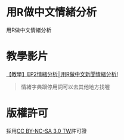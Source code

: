 # 用R做中文情緒分析
用R做中文情緒分析

# 教學影片
[【教學】EP2情緒分析│用R做中文新聞情緒分析!](https://youtu.be/CXvKnqUcpkc "【教學】EP2情緒分析│用R做中文新聞情緒分析!")
>情緒字典跟停用詞可以去其他地方找喔

# 版權許可
採用[CC BY-NC-SA 3.0 TW](https://creativecommons.org/licenses/by-nc-sa/3.0/tw/)許可證

